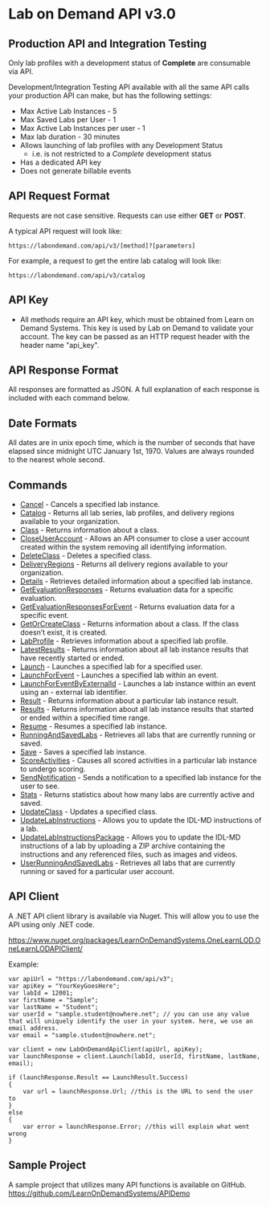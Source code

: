 # Lab on Demand API v3.0

## Production API and Integration Testing

Only lab profiles with a development status of **Complete** are consumable  via API. 

Development/Integration Testing API available with all the same API calls your production API can make, but has the following settings:
- Max Active Lab Instances - 5
- Max Saved Labs per User - 1
- Max Active Lab Instances per user - 1
- Max lab duration - 30 minutes
- Allows launching of lab profiles with any Development Status
    - i.e. is not restricted to a _Complete_ development status
- Has a dedicated API key
- Does not generate billable events

## API Request Format

Requests are not case sensitive. Requests can use either **GET** or **POST**. 

A typical API request will look like:

`https://labondemand.com/api/v3/[method]?[parameters]`

For example, a request to get the entire lab catalog will look like:

`https://labondemand.com/api/v3/catalog`

## API Key
- All methods require an API key, which must be obtained from Learn on Demand Systems. This key is used by Lab on Demand to validate your account. The key can be passed as an HTTP request header with the header name "api_key".

## API Response Format

All responses are formatted as JSON. A full explanation of each response is included with each command below.

## Date Formats

All dates are in unix epoch time, which is the number of seconds that have elapsed since midnight UTC January 1st, 1970. Values are always rounded to the nearest whole second.

## Commands
- [Cancel](https://docs.learnondemandsystems.com/lod/lod-api/lod-api-cancel.md) - Cancels a specified lab instance.
- [Catalog](https://docs.learnondemandsystems.com/lod/lod-api/lod-api-catalog.md) - Returns all lab series, lab profiles, and delivery regions available to your organization.
- [Class](https://docs.learnondemandsystems.com/lod/lod-api/lod-api-class.md) - Returns information about a class.
- [CloseUserAccount](https://docs.learnondemandsystems.com/lod/lod-api/lod-api-close-user-account.md) - Allows an API consumer to close a user account created within the system removing all identifying information.
- [DeleteClass](https://docs.learnondemandsystems.com/lod/lod-api/lod-api-delete-class.md) - Deletes a specified class.
- [DeliveryRegions](https://docs.learnondemandsystems.com/lod/lod-api/lod-api-delivery-regions.md) - Returns all delivery regions available to your organization.
- [Details](https://docs.learnondemandsystems.com/lod/lod-api/lod-api-details.md) - Retrieves detailed information about a specified lab instance.
- [GetEvaluationResponses](https://docs.learnondemandsystems.com/lod/lod-api/lod-api-get-evaluations-responses.md) - Returns evaluation data for a specific evaluation.
- [GetEvaluationResponsesForEvent](https://docs.learnondemandsystems.com/lod/lod-api/lod-api-get-evaluations-responses-for-event.md) - Returns evaluation data for a specific event.
- [GetOrCreateClass](https://docs.learnondemandsystems.com/lod/lod-api/lod-api-get-or-create-class.md) - Returns information about a class. If the class doesn’t exist, it is created.
- [LabProfile](https://docs.learnondemandsystems.com/lod/lod-api/lod-api-lab-profile.md) - Retrieves information about a specified lab profile.
- [LatestResults](https://docs.learnondemandsystems.com/lod/lod-api/lod-api-latest-results.md) - Returns information about all lab instance results that have recently started or ended.
- [Launch](https://docs.learnondemandsystems.com/lod/lod-api/lod-api-launch.md) - Launches a specified lab for a specified user.
- [LaunchForEvent](https://docs.learnondemandsystems.com/lod/lod-api/lod-api-launch-for-event.md) - Launches a specified lab within an event.
- [LaunchForEventByExternalId](https://docs.learnondemandsystems.com/lod/lod-api/lod-api-launch-for-event-by-external-id.md) - Launches a lab instance within an event using an - external lab identifier.
- [Result](https://docs.learnondemandsystems.com/lod/lod-api/lod-api-result.md) - Returns information about a particular lab instance result.
- [Results](https://docs.learnondemandsystems.com/lod/lod-api/lod-api-results.md) - Returns information about all lab instance results that started or ended within a specified time range.
- [Resume](https://docs.learnondemandsystems.com/lod/lod-api/lod-api-resume.md) - Resumes a specified lab instance.
- [RunningAndSavedLabs](https://docs.learnondemandsystems.com/lod/lod-api/lod-api-running-and-saved-labs.md) - Retrieves all labs that are currently running or saved.
- [Save](https://docs.learnondemandsystems.com/lod/lod-api/lod-api-save.md) - Saves a specified lab instance.
- [ScoreActivities](https://docs.learnondemandsystems.com/lod/lod-api/lod-api-score-activities.md) - Causes all scored activities in a particular lab instance to undergo scoring.
- [SendNotification](https://docs.learnondemandsystems.com/lod/lod-api/lod-api-send-notification.md) - Sends a notification to a specified lab instance for the user to see.
- [Stats](https://docs.learnondemandsystems.com/lod/lod-api/lod-api-stats.md) - Returns statistics about how many labs are currently active and saved.
- [UpdateClass](https://docs.learnondemandsystems.com/lod/lod-api/lod-api-update-class.md) - Updates a specified class.
- [UpdateLabInstructions](https://docs.learnondemandsystems.com/lod/lod-api/lod-api-update-lab-instructions.md) - Allows you to update the IDL-MD instructions of a lab.
- [UpdateLabInstructionsPackage](https://docs.learnondemandsystems.com/lod/lod-api/lod-api-update-lab-instructions-package.md) - Allows you to update the IDL-MD instructions of a lab by uploading a ZIP archive containing the instructions and any referenced files, such as images and videos.
- [UserRunningAndSavedLabs](https://docs.learnondemandsystems.com/lod/lod-api/lod-api-user-running-and-saved-labs.md) - Retrieves all labs that are currently running or saved for a particular user account.


## API Client
A .NET API client library is available via Nuget. This will allow you to use the API using only .NET code. 

https://www.nuget.org/packages/LearnOnDemandSystems.OneLearnLOD.OneLearnLODAPIClient/ 

Example:

```linenums
var apiUrl = "https://labondemand.com/api/v3";
var apiKey = "YourKeyGoesHere";
var labId = 12001; 
var firstName = "Sample";
var lastName = "Student";
var userId = "sample.student@nowhere.net"; // you can use any value that will uniquely identify the user in your system. here, we use an email address.
var email = "sample.student@nowhere.net";

var client = new LabOnDemandApiClient(apiUrl, apiKey);
var launchResponse = client.Launch(labId, userId, firstName, lastName, email);

if (launchResponse.Result == LaunchResult.Success)
{
    var url = launchResponse.Url; //this is the URL to send the user to
}
else
{
    var error = launchResponse.Error; //this will explain what went wrong
}
```

## Sample Project
A sample project that utilizes many API functions is available on GitHub. https://github.com/LearnOnDemandSystems/APIDemo
